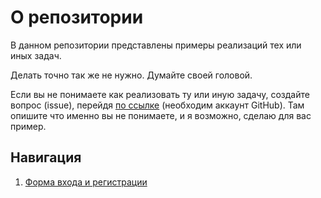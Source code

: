 # О репозитории

В данном репозитории представлены примеры реализаций тех или иных задач.

Делать точно так же не нужно. Думайте своей головой.

Если вы не понимаете как реализовать ту или иную задачу, создайте вопрос (issue), перейдя [по ссылке](https://github.com/Kedoper/vd50/issues/new) (необходим аккаунт GitHub). Там опишите что именно вы не понимаете, и я возможно, сделаю для вас пример.

## Навигация

1) [Форма входа и регистрации](https://github.com/Kedoper/vd50/tree/master/auth)